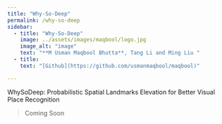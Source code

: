 ```yaml
---
title: "Why-So-Deep"
permalink: /why-so-deep
sidebar:
  - title: "Why-So-Deep"
    image: ../assets/images/maqbool/logo.jpg
    image_alt: "image"
    text: "**M Usman Maqbool Bhutta**, Tang Li and Ming Liu "
  - title: 
    text: "[Github](https://github.com/usmanmaqbool/maqbool)"

---
```


WhySoDeep: Probabilistic Spatial Landmarks Elevation for Better Visual Place Recognition 


> Coming Soon
